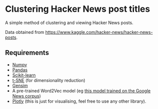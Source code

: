 # Clustering Hacker News post titles

A simple method of clustering and viewing Hacker News posts.

Data obtained from https://www.kaggle.com/hacker-news/hacker-news-posts.

## Requirements 

- [Numpy](http://www.numpy.org/)
- [Pandas](http://pandas.pydata.org/)
- [Scikit-learn](http://scikit-learn.org/stable/)
- [t-SNE](https://lvdmaaten.github.io/tsne/) (for dimensionality reduction)
- [Gensim](https://radimrehurek.com/gensim/)
- A pre-trained Word2Vec model (eg [this model trained on the Google News corpus](https://drive.google.com/file/d/0B7XkCwpI5KDYNlNUTTlSS21pQmM/edit?usp=sharing))
- [Plotly](https://plot.ly/feed/) (this is just for visualising, feel free to use any other library).

